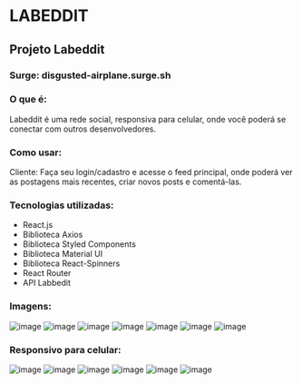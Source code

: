 # LABEDDIT
## Projeto Labeddit
### Surge: disgusted-airplane.surge.sh

### O que é:
Labeddit é uma rede social, responsiva para celular, onde você poderá se conectar com outros desenvolvedores.

### Como usar: 
Cliente: Faça seu login/cadastro e acesse o feed principal, onde poderá ver as postagens mais recentes, criar novos posts e comentá-las.

### Tecnologias utilizadas:
* React.js
* Biblioteca Axios
* Biblioteca Styled Components
* Biblioteca Material UI
* Biblioteca React-Spinners
* React Router
* API Labbedit

### Imagens:
![image](https://media.discordapp.net/attachments/921261225747292221/921490934204604416/unknown.png?width=1025&height=466)
![image](https://media.discordapp.net/attachments/921261225747292221/921551668758335498/unknown.png?width=1025&height=466)
![image](https://media.discordapp.net/attachments/921261225747292221/921262164268970004/unknown.png?width=1014&height=468)
![image](https://media.discordapp.net/attachments/921261225747292221/921546780905189416/unknown.png?width=1025&height=464)
![image](https://media.discordapp.net/attachments/921261225747292221/921545053841813515/unknown.png?width=1025&height=464)
![image](https://media.discordapp.net/attachments/921261225747292221/921263367346335785/unknown.png?width=1025&height=465)
![image](https://media.discordapp.net/attachments/921261225747292221/921547629014450226/unknown.png?width=1025&height=467)

### Responsivo para celular: 

![image](https://media.discordapp.net/attachments/921261225747292221/921491028089925682/unknown.png?width=263&height=468)
![image](https://media.discordapp.net/attachments/921261225747292221/921551751730065478/unknown.png?width=266&height=468)
![image](https://media.discordapp.net/attachments/921261225747292221/921553123108077568/unknown.png?width=261&height=468)
![image](https://media.discordapp.net/attachments/921261225747292221/921545137643995187/unknown.png?width=264&height=468)
![image](https://media.discordapp.net/attachments/921261225747292221/921547097445109810/unknown.png?width=263&height=468)
![image](https://media.discordapp.net/attachments/921261225747292221/921547528791535666/unknown.png?width=264&height=467)